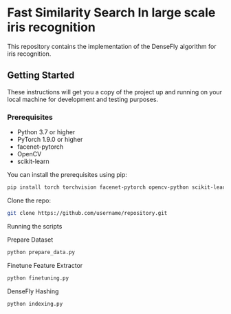 # Fast Similarity Search In large scale iris recognition

This repository contains the implementation of the DenseFly algorithm for iris recognition.

## Getting Started

These instructions will get you a copy of the project up and running on your local machine for development and testing purposes.

### Prerequisites

- Python 3.7 or higher
- PyTorch 1.9.0 or higher
- facenet-pytorch
- OpenCV
- scikit-learn

You can install the prerequisites using pip:

```bash
pip install torch torchvision facenet-pytorch opencv-python scikit-learn
```
Clone the repo:
```bash
git clone https://github.com/username/repository.git
```
Running the scripts

Prepare Dataset
```bash
python prepare_data.py
```

Finetune Feature Extractor
```bash
python finetuning.py
```

DenseFly Hashing
```bash
python indexing.py
```
